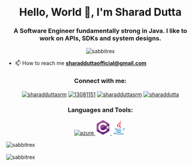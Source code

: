 <h1 align="center">Hello, World 👋, I'm Sharad Dutta</h1>
<h3 align="center">A Software Engineer fundamentally strong in Java. I like to work on APIs, SDKs and system designs.</h3>

<p align="center"> <img src="https://komarev.com/ghpvc/?username=sabbitrex&label=Profile%20views&color=0e75b6&style=flat" alt="sabbitrex" /> </p>

- 📫 How to reach me **sharadduttaofficial@gmail.com**

<h3 align="center">Connect with me:</h3>
<p align="center">
<a href="https://linkedin.com/in/sharadduttasrm" target="blank"><img align="center" src="https://raw.githubusercontent.com/rahuldkjain/github-profile-readme-generator/master/src/images/icons/Social/linked-in-alt.svg" alt="sharadduttasrm" height="30" width="40" /></a>
<a href="https://stackoverflow.com/users/13081151" target="blank"><img align="center" src="https://raw.githubusercontent.com/rahuldkjain/github-profile-readme-generator/master/src/images/icons/Social/stack-overflow.svg" alt="13081151" height="30" width="40" /></a>
<a href="https://www.hackerrank.com/sharadduttasrm" target="blank"><img align="center" src="https://raw.githubusercontent.com/rahuldkjain/github-profile-readme-generator/master/src/images/icons/Social/hackerrank.svg" alt="sharadduttasrm" height="30" width="40" /></a>
<a href="https://www.leetcode.com/sharaddutta" target="blank"><img align="center" src="https://raw.githubusercontent.com/rahuldkjain/github-profile-readme-generator/master/src/images/icons/Social/leet-code.svg" alt="sharaddutta" height="30" width="40" /></a>
</p>

<h3 align="center">Languages and Tools:</h3>
<p align="center"> <a href="https://azure.microsoft.com/en-in/" target="_blank" rel="noreferrer"> <img src="https://www.vectorlogo.zone/logos/microsoft_azure/microsoft_azure-icon.svg" alt="azure" width="40" height="40"/> </a> <a href="https://www.w3schools.com/cs/" target="_blank" rel="noreferrer"> <img src="https://raw.githubusercontent.com/devicons/devicon/master/icons/csharp/csharp-original.svg" alt="csharp" width="40" height="40"/> </a> <a href="https://www.java.com" target="_blank" rel="noreferrer"> <img src="https://raw.githubusercontent.com/devicons/devicon/master/icons/java/java-original.svg" alt="java" width="40" height="40"/> </a> </p>

<p><img align="center" src="https://github-readme-stats.vercel.app/api/top-langs?username=sabbitrex&show_icons=true&locale=en&layout=compact" alt="sabbitrex" /></p>

<p><img align="center" src="https://github-readme-streak-stats.herokuapp.com/?user=sabbitrex&" alt="sabbitrex" /></p>
